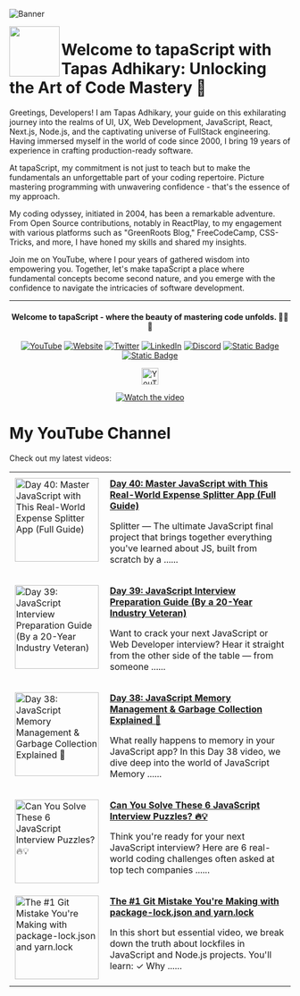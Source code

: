 ![Banner](https://github.com/tapascript/.github/assets/95961359/7a0ecb78-58ab-4120-8ae6-7d459aff7dc2)

[<img align="left" height="90" src="https://avatars.githubusercontent.com/u/145749994?s=200&v=4">](https://avatars.githubusercontent.com/u/145749994?s=200&v=4)

# Welcome to tapaScript with Tapas Adhikary: Unlocking the Art of Code Mastery 🚀

Greetings, Developers! I am Tapas Adhikary, your guide on this exhilarating journey into the realms of UI, UX, Web Development, JavaScript, React, Next.js, Node.js, and the captivating universe of FullStack engineering. Having immersed myself in the world of code since 2000, I bring 19 years of experience in crafting production-ready software.

At tapaScript, my commitment is not just to teach but to make the fundamentals an unforgettable part of your coding repertoire. Picture mastering programming with unwavering confidence - that's the essence of my approach.

My coding odyssey, initiated in 2004, has been a remarkable adventure. From Open Source contributions, notably in ReactPlay, to my engagement with various platforms such as "GreenRoots Blog," FreeCodeCamp, CSS-Tricks, and more, I have honed my skills and shared my insights.

Join me on YouTube, where I pour years of gathered wisdom into empowering you. Together, let's make tapaScript a place where fundamental concepts become second nature, and you emerge with the confidence to navigate the intricacies of software development.

<hr/>
<div align=center>
  <h4> Welcome to tapaScript - where the beauty of mastering code unfolds. 👨‍💻✨</h4>
 
  
  [![YouTube](https://img.shields.io/badge/YouTube-FF0000?logo=YouTube&logoColor=white)](https://www.youtube.com/@tapasadhikary)
  [![Website](https://img.shields.io/badge/Website-72e3ed)](https://www.tapasadhikary.com/)
  [![Twitter](https://img.shields.io/badge/Twitter-1DA1F2?logo=Twitter&logoColor=white)](https://twitter.com/tapasadhikary)
  [![LinkedIn](https://img.shields.io/badge/LinkedIn-0077B5?logo=LinkedIn&logoColor=white)](https://www.linkedin.com/in/tapasadhikary/)
  [![Discord](https://img.shields.io/badge/Discord-4e5152?logo=Discord&logoColor=white)](https://discord.com/invite/YzUe4DbNAz)
  [![Static Badge](https://img.shields.io/badge/Facebook-288dc7?logo=Facebook&color=288dc7)](https://www.facebook.com/tapasadhi)
  [![Static Badge](https://img.shields.io/badge/Channel-fff?logo=Whatsapp)](https://whatsapp.com/channel/0029VaD6TMXICVfrYVJsO21M)

<img alt="YouTube Channel Subscribers" height="30px" src="https://img.shields.io/youtube/channel/subscribers/UCaYr5yxgOyk599Mnb3TGh-g?label=Subscribers&style=social"> <br/>

[![Watch the video](https://img.youtube.com/vi/90BgcWNRFMk/0.jpg)](https://www.youtube.com/watch?v=90BgcWNRFMk)

</div>

# My YouTube Channel

Check out my latest videos:

<!-- latest-videos -->
<table border="0">
  
  <tr>
    <td style="padding: 10px; vertical-align: top;">
      <a href="https://www.youtube.com/watch?v=ITNaVrDk9G0" target="_blank">
        <img width="150" src="https://img.youtube.com/vi/ITNaVrDk9G0/mqdefault.jpg" alt="Day 40: Master JavaScript with This Real-World Expense Splitter App (Full Guide)">
      </a>
    </td>
    <td style="padding: 10px; vertical-align: top;">
      <a href="https://www.youtube.com/watch?v=ITNaVrDk9G0" target="_blank">
        <strong>Day 40: Master JavaScript with This Real-World Expense Splitter App (Full Guide)</strong>
      </a>
      <br/>
      <p>Splitter — The ultimate JavaScript final project that brings together everything you've learned about JS, built from scratch by a ......</p>
    </td>
  </tr>
  
  <tr>
    <td style="padding: 10px; vertical-align: top;">
      <a href="https://www.youtube.com/watch?v=aCJUoYWwAj8" target="_blank">
        <img width="150" src="https://img.youtube.com/vi/aCJUoYWwAj8/mqdefault.jpg" alt="Day 39: JavaScript Interview Preparation Guide (By a 20-Year Industry Veteran)">
      </a>
    </td>
    <td style="padding: 10px; vertical-align: top;">
      <a href="https://www.youtube.com/watch?v=aCJUoYWwAj8" target="_blank">
        <strong>Day 39: JavaScript Interview Preparation Guide (By a 20-Year Industry Veteran)</strong>
      </a>
      <br/>
      <p>Want to crack your next JavaScript or Web Developer interview? Hear it straight from the other side of the table — from someone ......</p>
    </td>
  </tr>
  
  <tr>
    <td style="padding: 10px; vertical-align: top;">
      <a href="https://www.youtube.com/watch?v=w-ZCIbEU-0A" target="_blank">
        <img width="150" src="https://img.youtube.com/vi/w-ZCIbEU-0A/mqdefault.jpg" alt="Day 38: JavaScript Memory Management &amp; Garbage Collection Explained 🤩">
      </a>
    </td>
    <td style="padding: 10px; vertical-align: top;">
      <a href="https://www.youtube.com/watch?v=w-ZCIbEU-0A" target="_blank">
        <strong>Day 38: JavaScript Memory Management &amp; Garbage Collection Explained 🤩</strong>
      </a>
      <br/>
      <p>What really happens to memory in your JavaScript app? In this Day 38 video, we dive deep into the world of JavaScript Memory ......</p>
    </td>
  </tr>
  
  <tr>
    <td style="padding: 10px; vertical-align: top;">
      <a href="https://www.youtube.com/watch?v=0uFqZLy4dok" target="_blank">
        <img width="150" src="https://img.youtube.com/vi/0uFqZLy4dok/mqdefault.jpg" alt="Can You Solve These 6 JavaScript Interview Puzzles? 🔥💡">
      </a>
    </td>
    <td style="padding: 10px; vertical-align: top;">
      <a href="https://www.youtube.com/watch?v=0uFqZLy4dok" target="_blank">
        <strong>Can You Solve These 6 JavaScript Interview Puzzles? 🔥💡</strong>
      </a>
      <br/>
      <p>Think you're ready for your next JavaScript interview? Here are 6 real-world coding challenges often asked at top tech companies ......</p>
    </td>
  </tr>
  
  <tr>
    <td style="padding: 10px; vertical-align: top;">
      <a href="https://www.youtube.com/watch?v=ysC8Wqo6cjE" target="_blank">
        <img width="150" src="https://img.youtube.com/vi/ysC8Wqo6cjE/mqdefault.jpg" alt="The #1 Git Mistake You&#39;re Making with package-lock.json and yarn.lock">
      </a>
    </td>
    <td style="padding: 10px; vertical-align: top;">
      <a href="https://www.youtube.com/watch?v=ysC8Wqo6cjE" target="_blank">
        <strong>The #1 Git Mistake You&#39;re Making with package-lock.json and yarn.lock</strong>
      </a>
      <br/>
      <p>In this short but essential video, we break down the truth about lockfiles in JavaScript and Node.js projects. You'll learn: ✓ Why ......</p>
    </td>
  </tr>
  
</table>
<!-- latest-videos-end -->
